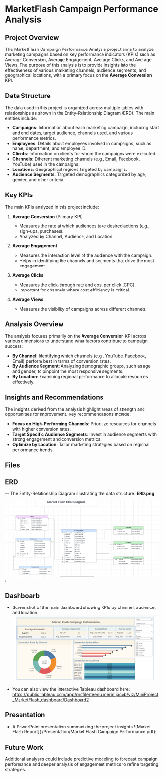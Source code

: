 # MarketFlash Campaign Performance Analysis

## Project Overview
The MarketFlash Campaign Performance Analysis project aims to analyze marketing campaigns based on key performance indicators (KPIs) such as Average Conversion, Average Engagement, Average Clicks, and Average Views. The purpose of this analysis is to provide insights into the effectiveness of various marketing channels, audience segments, and geographical locations, with a primary focus on the **Average Conversion** KPI.

## Data Structure
The data used in this project is organized across multiple tables with relationships as shown in the Entity-Relationship Diagram (ERD). The main entities include:

- **Campaigns**: Information about each marketing campaign, including start and end dates, target audience, channels used, and various performance metrics.
- **Employees**: Details about employees involved in campaigns, such as name, department, and employee ID.
- **Clients**: Information on clients for whom the campaigns were executed.
- **Channels**: Different marketing channels (e.g., Email, Facebook, YouTube) used in the campaigns.
- **Locations**: Geographical regions targeted by campaigns.
- **Audience Segments**: Targeted demographics categorized by age, gender, and other criteria.

## Key KPIs
The main KPIs analyzed in this project include:

1. **Average Conversion** (Primary KPI)
   - Measures the rate at which audiences take desired actions (e.g., sign-ups, purchases).
   - Analyzed by Channel, Audience, and Location.

2. **Average Engagement**
   - Measures the interaction level of the audience with the campaign.
   - Helps in identifying the channels and segments that drive the most engagement.

3. **Average Clicks**
   - Measures the click-through rate and cost per click (CPC).
   - Important for channels where cost efficiency is critical.

4. **Average Views**
   - Measures the visibility of campaigns across different channels.

## Analysis Overview
The analysis focuses primarily on the **Average Conversion** KPI across various dimensions to understand what factors contribute to campaign success:

- **By Channel**: Identifying which channels (e.g., YouTube, Facebook, Email) perform best in terms of conversion rates.
- **By Audience Segment**: Analyzing demographic groups, such as age and gender, to pinpoint the most responsive segments.
- **By Location**: Examining regional performance to allocate resources effectively.

## Insights and Recommendations
The insights derived from the analysis highlight areas of strength and opportunities for improvement. Key recommendations include:

- **Focus on High-Performing Channels**: Prioritize resources for channels with higher conversion rates.
- **Target Specific Audience Segments**: Invest in audience segments with strong engagement and conversion metrics.
- **Optimize by Location**: Tailor marketing strategies based on regional performance trends.

## Files
## ERD 
--  The Entity-Relationship Diagram illustrating the data structure. **ERD.png** 

![ERD Diagram](./ERD/ERD.png):

 ## Dashboarb
- Screenshot of the main dashboard showing KPIs by channel, audience, and location. ![Dashboard](./Dashboard/Dashboard.png)

- You can also  view the interactive Tableau dashboard here: https://public.tableau.com/app/profile/teenu.merin.jacob/viz/MiniProject_MarketFlash_dashboard/Dashboard2

 ## Presentation 
 
- A PowerPoint presentation summarizing the project insights.![Market Flash Report](./Presentation/Market Flash Campaign Performance.pdf): 

## Future Work
Additional analyses could include predictive modeling to forecast campaign performance and deeper analysis of engagement metrics to refine targeting strategies.

